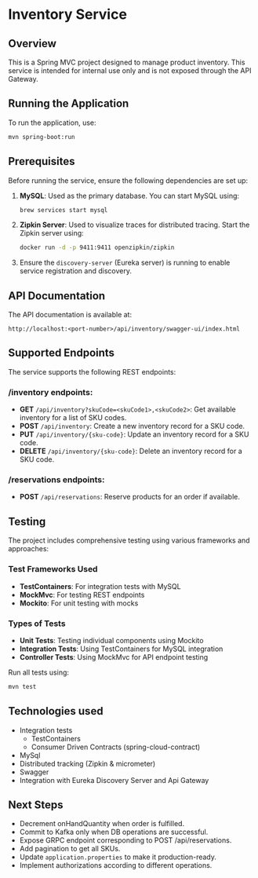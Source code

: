 # Inventory Service

## Overview

This is a Spring MVC project designed to manage product inventory.
This service is intended for internal use only and is not exposed through the API Gateway.

## Running the Application

To run the application, use:

```bash
mvn spring-boot:run
```

## Prerequisites

Before running the service, ensure the following dependencies are set up:

1. **MySQL**: Used as the primary database. You can start MySQL using:
   ```bash
   brew services start mysql
   ```

2. **Zipkin Server**: Used to visualize traces for distributed tracing. Start the Zipkin server using:
   ```bash
   docker run -d -p 9411:9411 openzipkin/zipkin
   ```

3. Ensure the `discovery-server` (Eureka server) is running to enable service registration and
   discovery.

## API Documentation

The API documentation is available at:
```
http://localhost:<port-number>/api/inventory/swagger-ui/index.html
```

## Supported Endpoints

The service supports the following REST endpoints:

### /inventory endpoints:
- **GET** `/api/inventory?skuCode=<skuCode1>,<skuCode2>`: Get available inventory for a list of SKU codes.
- **POST** `/api/inventory`: Create a new inventory record for a SKU code.
- **PUT** `/api/inventory/{sku-code}`: Update an inventory record for a SKU code.
- **DELETE** `/api/inventory/{sku-code}`: Delete an inventory record for a SKU code.

### /reservations endpoints:
- **POST** `/api/reservations`: Reserve products for an order if available.

## Testing

The project includes comprehensive testing using various frameworks and approaches:

### Test Frameworks Used
- **TestContainers**: For integration tests with MySQL
- **MockMvc**: For testing REST endpoints
- **Mockito**: For unit testing with mocks

### Types of Tests
- **Unit Tests**: Testing individual components using Mockito
- **Integration Tests**: Using TestContainers for MySQL integration
- **Controller Tests**: Using MockMvc for API endpoint testing

Run all tests using:
```bash
mvn test
```

## Technologies used
- Integration tests
   - TestContainers
   - Consumer Driven Contracts (spring-cloud-contract)
- MySql
- Distributed tracking (Zipkin & micrometer)
- Swagger
- Integration with Eureka Discovery Server and Api Gateway

## Next Steps
- Decrement onHandQuantity when order is fulfilled.
- Commit to Kafka only when DB operations are successful.
- Expose GRPC endpoint corresponding to POST /api/reservations.
- Add pagination to get all SKUs.
- Update `application.properties` to make it production-ready.
- Implement authorizations according to different operations.

